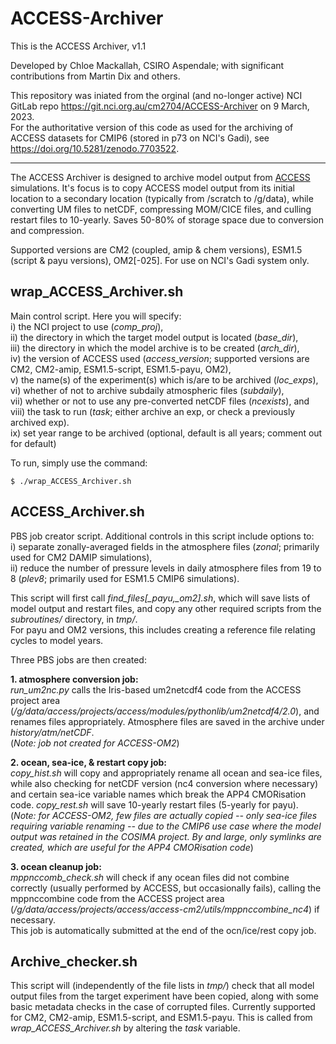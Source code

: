 # ACCESS-Archiver

This is the ACCESS Archiver, v1.1

Developed by Chloe Mackallah, CSIRO Aspendale; 
with significant contributions from Martin Dix and others.

This repository was iniated from the orginal (and no-longer active) NCI GitLab repo https://git.nci.org.au/cm2704/ACCESS-Archiver on 9 March, 2023.  
For the authoritative version of this code as used for the archiving of ACCESS datasets for CMIP6 (stored in p73 on NCI's Gadi), see https://doi.org/10.5281/zenodo.7703522.  

---

The ACCESS Archiver is designed to archive model output from [ACCESS](https://research.csiro.au/access/) simulations. It's focus is to copy ACCESS model output from its initial location to a secondary location (typically from /scratch to /g/data), while converting UM files to netCDF, compressing MOM/CICE files, and culling restart files to 10-yearly. Saves 50-80% of storage space due to conversion and compression.

Supported versions are CM2 (coupled, amip & chem versions), ESM1.5 (script & payu versions), OM2[-025]. For use on NCI's Gadi system only.

## wrap_ACCESS_Archiver.sh

Main control script. Here you will specify:  
i) the NCI project to use (*comp_proj*),  
ii) the directory in which the target model output is located (*base_dir*),   
iii) the directory in which the model archive is to be created (*arch_dir*),   
iv) the version of ACCESS used (*access_version*; supported versions are CM2, CM2-amip, ESM1.5-script, ESM1.5-payu, OM2),   
v) the name(s) of the experiment(s) which is/are to be archived (*loc_exps*),  
vi) whether of not to archive subdaily atmospheric files (*subdaily*),  
vii) whether or not to use any pre-converted netCDF files (*ncexists*), and  
viii) the task to run (*task*; either archive an exp, or check a previously archived exp).  
ix) set year range to be archived (optional, default is all years; comment out for default)

To run, simply use the command: 
``` 
$ ./wrap_ACCESS_Archiver.sh  
```

## ACCESS_Archiver.sh

PBS job creator script. Additional controls in this script include options to:   
i) separate zonally-averaged fields in the atmosphere files (*zonal*; primarily used for CM2 DAMIP simulations),   
ii) reduce the number of pressure levels in daily atmosphere files from 19 to 8 (*plev8*; primarily used for ESM1.5 CMIP6 simulations).

This script will first call *find_files[\_payu,\_om2].sh*, 
which will save lists of model output and restart files, 
and copy any other required scripts from the *subroutines/* directory, in *tmp/*.  
For payu and OM2 versions, this includes creating a reference file relating cycles to model years.

Three PBS jobs are then created:

**1. atmosphere conversion job:**  
*run_um2nc.py* calls the Iris-based um2netcdf4 code 
from the ACCESS project area (*/g/data/access/projects/access/modules/pythonlib/um2netcdf4/2.0*), 
and renames files appropriately. Atmosphere files are saved in the archive under *history/atm/netCDF*.   
(*Note: job not created for ACCESS-OM2*)

**2. ocean, sea-ice, & restart copy job:**  
*copy_hist.sh* will copy and appropriately rename 
all ocean and sea-ice files, while also checking for netCDF version (nc4 conversion where necessary) 
and certain sea-ice variable names which break the APP4 CMORisation code. *copy_rest.sh* will save 10-yearly 
restart files (5-yearly for payu).  
(*Note: for ACCESS-OM2, few files are actually copied -- only sea-ice files 
requiring variable renaming -- due to the CMIP6 use case where the model output was retained in the COSIMA project. 
By and large, only symlinks are created, which are useful for the APP4 CMORisation code*)

**3. ocean cleanup job:**  
*mppnccomb_check.sh* will check if any ocean files did not combine correctly 
(usually performed by ACCESS, but occasionally fails), calling the mppnccombine code from the ACCESS project area 
(*/g/data/access/projects/access/access-cm2/utils/mppnccombine_nc4*) if necessary.  
This job is automatically submitted at the end of the ocn/ice/rest copy job.

## Archive_checker.sh

This script will (independently of the file lists in *tmp/*) check that all model output files from the 
target experiment have been copied, along with some basic metadata checks in the case of corrupted files. 
Currently supported for CM2, CM2-amip, ESM1.5-script, and ESM1.5-payu. 
This is called from *wrap_ACCESS_Archiver.sh* by altering the *task* variable.


